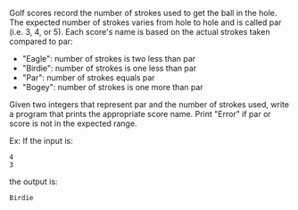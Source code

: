 Golf scores record the number of strokes used to get the ball in the hole. The expected number of strokes varies from hole to hole and is called par (i.e. 3, 4, or 5). Each score's name is based on the actual strokes taken compared to par:

* "Eagle": number of strokes is two less than par
* "Birdie": number of strokes is one less than par
* "Par": number of strokes equals par
* "Bogey": number of strokes is one more than par

Given two integers that represent par and the number of strokes used, write a program that prints the appropriate score name. Print "Error" if par or score is not in the expected range.

Ex: If the input is:

    4
    3

the output is:

    Birdie

